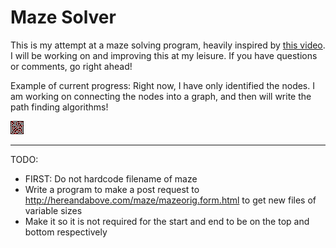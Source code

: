 # Maze Solver

This is my attempt at a maze solving program, heavily inspired by [this video](https://www.youtube.com/watch?v=rop0W4QDOUI&t=24s). I will be working on and improving this at my leisure. If you have questions or comments, go right ahead!

Example of current progress: Right now, I have only identified the nodes. I am working on connecting the nodes into a graph, and then will write the path finding algorithms!

![The picture failed to render; thats OK, I will go in and fix this](/mazes/maze_with_nodes.png)

---
TODO:
- FIRST: Do not hardcode filename of maze
- Write a program to make a post request to http://hereandabove.com/maze/mazeorig.form.html to get new files of variable sizes
- Make it so it is not required for the start and end to be on the top and bottom respectively
